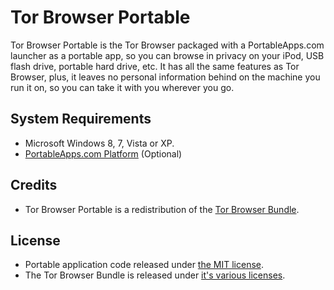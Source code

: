 # Tor Browser Portable

Tor Browser Portable is the Tor Browser packaged with a PortableApps.com launcher as a portable app, so you can browse in privacy on your iPod, USB flash drive, portable hard drive, etc. It has all the same features as Tor Browser, plus, it leaves no personal information behind on the machine you run it on, so you can take it with you wherever you go.

## System Requirements

* Microsoft Windows 8, 7, Vista or XP.
* [PortableApps.com Platform](http://portableapps.com/download) (Optional)

## Credits

* Tor Browser Portable is a redistribution of the [Tor Browser Bundle](https://www.torproject.org/projects/torbrowser.html).

## License

* Portable application code released under [the MIT license](LICENSE).
* The Tor Browser Bundle is released under [it's various licenses](TorBrowserPortable/App/TorBrowser/TorBrowser/Docs/Licenses).
